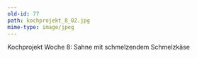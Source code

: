 ```yaml
---
old-id: 77
path: kochprojekt_8_02.jpg
mime-type: image/jpeg
---
```

Kochprojekt Woche 8:
Sahne mit schmelzendem Schmelzkäse
